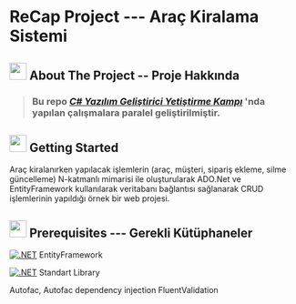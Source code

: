 # ReCap Project --- Araç Kiralama Sistemi

  
  ##  <img src="https://raw.githubusercontent.com/FortAwesome/Font-Awesome/6.x/svgs/solid/thumbtack.svg" width="30" height="30"> About The Project -- Proje Hakkında

>### Bu repo ***[C# Yazılım Geliştirici Yetiştirme Kampı](https://www.kodlama.io/courses/)*** 'nda yapılan çalışmalara paralel geliştirilmiştir.

##  <img src="https://raw.githubusercontent.com/FortAwesome/Font-Awesome/6.x/svgs/solid/thumbtack.svg" width="30" height="30">  Getting Started

Araç kiralanırken yapılacak işlemlerin (araç, müşteri, sipariş ekleme, silme güncelleme) N-katmanlı mimarisi ile oluşturularak ADO.Net ve EntityFramework kullanılarak veritabanı bağlantısı sağlanarak CRUD işlemlerinin yapıldığı örnek bir web projesi.

## <img src="https://raw.githubusercontent.com/FortAwesome/Font-Awesome/6.x/svgs/solid/book.svg" width="30" height="30"> Prerequisites --- Gerekli Kütüphaneler
 [![.NET](https://img.shields.io/badge/--512BD4?logo=.net&logoColor=ffffff)](https://dotnet.microsoft.com/)  EntityFramework
 
 
  [![.NET](https://img.shields.io/badge/--512BD4?logo=.net&logoColor=ffffff)](https://dotnet.microsoft.com/)  Standart Library 
  
  Autofac, Autofac dependency injection
 FluentValidation
